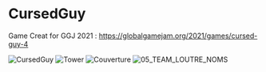 # CursedGuy
Game Creat for GGJ 2021 : https://globalgamejam.org/2021/games/cursed-guy-4

![CursedGuy](https://user-images.githubusercontent.com/50659671/106521823-1eabeb00-64df-11eb-8f3a-086e96304a24.JPG)
![Tower](https://user-images.githubusercontent.com/50659671/106496330-0b882380-64bd-11eb-8333-3f03c4126570.JPG)
![Couverture](https://user-images.githubusercontent.com/50659671/106452151-ca295100-6487-11eb-99ce-d6526bee9afa.JPG)
![05_TEAM_LOUTRE_NOMS](https://user-images.githubusercontent.com/50659671/106452469-373ce680-6488-11eb-87d6-acdf5708ba1a.jpg)
